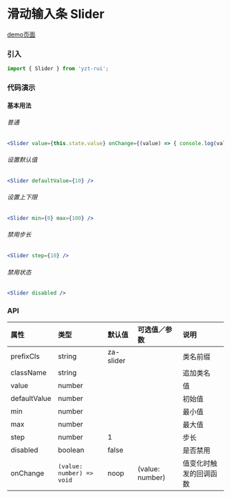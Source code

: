 # 滑动输入条 Slider

[demo页面](https://yyb323.com/yui.mobile/#/slider)

### 引入

```js
import { Slider } from 'yzt-rui';
```

### 代码演示

#### 基本用法

###### 普通
```jsx
<Slider value={this.state.value} onChange={(value) => { console.log(value); }} />
```

###### 设置默认值
```jsx
<Slider defaultValue={10} />
```

###### 设置上下限
```jsx
<Slider min={0} max={100} />
```

###### 禁用步长
```jsx
<Slider step={10} />
```

###### 禁用状态
```jsx
<Slider disabled />
```

### API

| 属性 | 类型 | 默认值 | 可选值／参数 | 说明 |
| :--- | :--- | :--- | :--- | :--- |
| prefixCls | string | za-slider | | 类名前缀 |
| className | string | | | 追加类名 |
| value | number | | | 值 |
| defaultValue | number | | | 初始值 |
| min | number | | | 最小值 |
| max | number | | | 最大值 |
| step | number | 1 | | 步长 |
| disabled | boolean | false | | 是否禁用 |
| onChange | <code>(value: number) => void</code> | noop | \(value: number\) | 值变化时触发的回调函数 |





